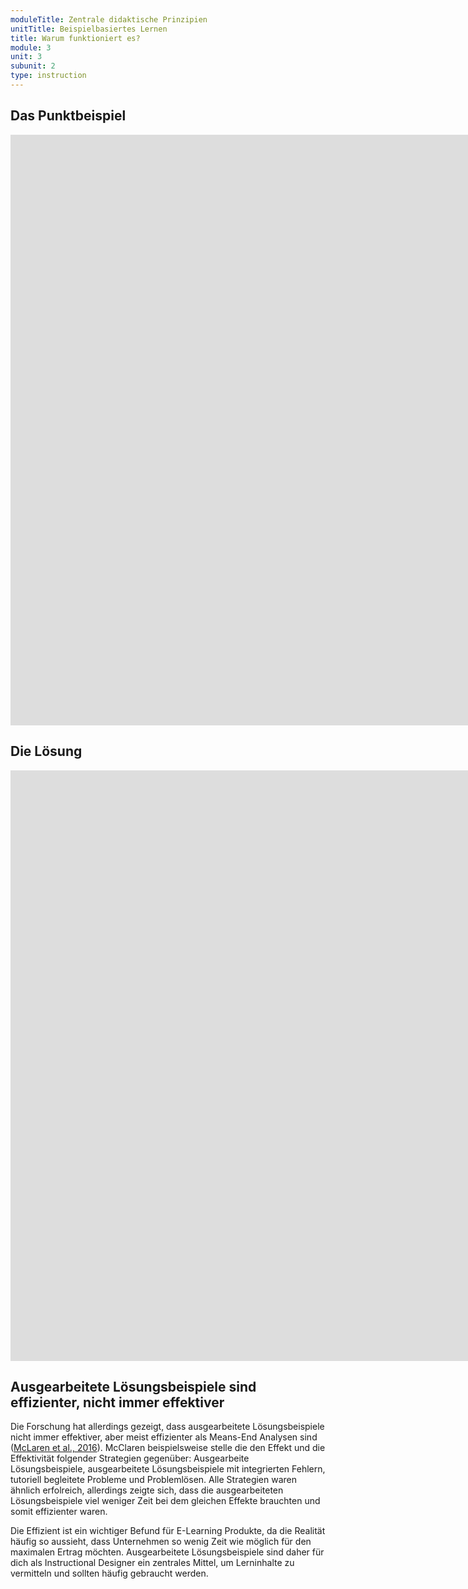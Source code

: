 ```yaml
---
moduleTitle: Zentrale didaktische Prinzipien
unitTitle: Beispielbasiertes Lernen
title: Warum funktioniert es?
module: 3
unit: 3
subunit: 2
type: instruction
---
```


## Das Punktbeispiel

<iframe width="1922" height="945" src="https://www.youtube.com/embed/-zhv8A6s_LI" frameborder="0" allow="accelerometer; autoplay; encrypted-media; gyroscope; picture-in-picture" allowfullscreen></iframe>

## Die Lösung

<iframe width="1922" height="945" src="https://www.youtube.com/embed/pwFhUkEOp8A" frameborder="0" allow="accelerometer; autoplay; encrypted-media; gyroscope; picture-in-picture" allowfullscreen></iframe>

<!-- Die Lösung zu dem Problem findest du [hier](https://upload.wikimedia.org/wikipedia/commons/9/91/Ninedots.svg). Wenn du das Problem noch nicht kennst, wirst du vermutlich mehrere Lösungswege ausprobiert haben, bis du überhaupt zu der Lösung gekommen bist. Genau diese Prozesse nennen sich *Means-End Analysen*. Um allerdings die Lösung zu dem Problem zu erraten, sind solche willkürlichen Strategien selten effizient. Zwar hast du dich lange kognitiv mit dem Problem beschäftigt, vielleicht sogar *aktiv*. Diese Aktivitäten dienten waren aber abträglich, wenn lediglich das Ziel darin bestand, dass du dieses Problem zu lösen lernst. Hierfür wäre ein ausgearbeitetes Beispiel effizienter gewesen. Kurzum: Ausgearbeitete Lösungsbeispiele haben den Vorteil, dass sie die Gedanken (sprich kognitive Prozesse) von Lernenden auf den Lerngegenstand richten. Sie unterstützen hierdurch den Aufbau von Schemata.  -->

## Ausgearbeitete Lösungsbeispiele sind effizienter, nicht immer effektiver

Die Forschung hat allerdings gezeigt, dass ausgearbeitete Lösungsbeispiele nicht immer effektiver, aber meist effizienter als Means-End Analysen sind ([McLaren et al., 2016](https://www.sciencedirect.com/science/article/pii/S074756321530114X)). McClaren beispielsweise stelle die den Effekt und die Effektivität folgender Strategien gegenüber: Ausgearbeite Lösungsbeispiele, ausgearbeitete Lösungsbeispiele mit integrierten Fehlern, tutoriell begleitete Probleme und Problemlösen. Alle Strategien waren ähnlich erfolreich, allerdings zeigte sich, dass die ausgearbeiteten Lösungsbeispiele viel weniger Zeit bei dem gleichen Effekte brauchten und somit effizienter waren. 

Die Effizient ist ein wichtiger Befund für E-Learning Produkte, da die Realität häufig so aussieht, dass Unternehmen so wenig Zeit wie möglich für den maximalen Ertrag möchten. Ausgearbeitete Lösungsbeispiele sind daher für dich als Instructional Designer ein zentrales Mittel, um Lerninhalte zu vermitteln und sollten häufig gebraucht werden. 

